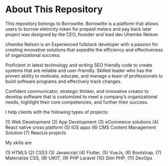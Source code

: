 # About This Repository

This repository belongs to Borrowlite.
Borrowlite is a platform that allows users to borrow eletricity token for prepaid meters and pay back later 
project was designed by the CEO, founder and lead dev Uhembe Nelson 

Uhembe Nelson is an Experienced fullstack developer with a passion for creating innovative solutions that expedite the efficiency and effectiveness of organizational success.

Proficient in latest technology and writing SEO friendly code to create systems that are reliable and user-friendly. Skilled leader who has the proven ability to motivate, educate, and manage a team of professionals to build software programs and effectively track changes.

Confident communicator, strategic thinker, and innovative creator to develop software that is customized to meet a company’s organizational needs, highlight their core competencies, and further their success.

I help clients with the following types of projects:

(1) Web Development
(2) App Development
(3) eCommerce solutions
(4) React native cross platform
(5) IOS apps
(6) CMS Content Management Solution
(7) ReactJs projects



My skills are

(1) HTML5
(2) CSS3
(3) Javascript
(4) Flutter,
(5) VueJs,
(6) Bootstrap,
(7) Materialize CSS,
(8) UIKIT,
(9) PHP Laravel
(10) Slim PHP,
(11) DevOps
